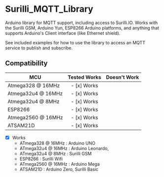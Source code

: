 
# Surilli_MQTT_Library 

Arduino library for MQTT support, including access to Surilli.IO. Works with
the Surilli GSM, Arduino Yun, ESP8266 Arduino platforms, and anything that supports
Arduino's Client interface (like Ethernet shield).

See included examples for how to use the library to access an MQTT service to
publish and subscribe.

<!-- START COMPATIBILITY TABLE -->

## Compatibility

MCU                | Tested Works | Doesn't Work|
------------------ | :----------: | :----------:|
Atmega328 @ 16MHz  |- [x] Works   |             |     
Atmega32u4 @ 16MHz |- [x] Works   |             |    
Atmega32u4 @ 8MHz  |- [x] Works   |             |    
ESP8266            |- [x] Works   |             |   
Atmega2560 @ 16MHz |- [x] Works   |             |           
ATSAM21D           |- [x] Works   |             |                                
- [x] Works 
  * ATmega328 @ 16MHz : Arduino UNO
  * ATmega32u4 @ 16MHz : Arduino Leonardo,
  * ATmega32u4 @ 8MHz : Surilli GSM
  * ESP8266 : Surilli Wifi
  * ATmega2560 @ 16MHz : Arduino Mega
  * ATSAM21D : Arduino Zero, Surilli Basic

<!-- END COMPATIBILITY TABLE -->
